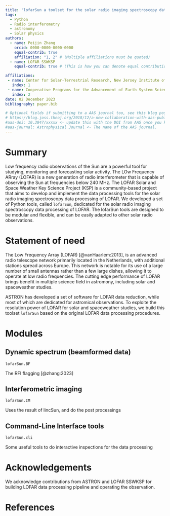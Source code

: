 ```yaml
---
title: 'lofarSun a toolset for the solar radio imaging spectroscopy data processing of LOFAR'
tags:
  - Python
  - Radio interferometry
  - astronomy
  - Solar physics
authors:
  - name: Peijin Zhang
    orcid: 0000-0000-0000-0000
    equal-contrib: true
    affiliation: "1, 2" # (Multiple affiliations must be quoted)
  - name: LOFAR SSWKSP
    equal-contrib: true # (This is how you can denote equal contributions between multiple authors)

affiliations:
 - name: Center for Solar-Terrestrial Research, New Jersey Institute of Technology, Newark, NJ, USA
   index: 1
 - name: Cooperative Programs for the Advancement of Earth System Science, University Corporation for Atmospheric Research, Boulder, CO, USA
   index: 2
date: 02 December 2023
bibliography: paper.bib

# Optional fields if submitting to a AAS journal too, see this blog post:
# https://blog.joss.theoj.org/2018/12/a-new-collaboration-with-aas-publishing
#aas-doi: 10.3847/xxxxx <- update this with the DOI from AAS once you know it.
#aas-journal: Astrophysical Journal <- The name of the AAS journal.
---
```


# Summary

Low frequency radio observations of the Sun are a powerful tool for studying, monitoring and forecasting solar activity. The LOw Frequency ARray (LOFAR) is a new generation of radio interferometer that is capable of observing the Sun at frequencies below 240 MHz. The LOFAR Solar and Space Weather Key Science Project (KSP) is a community-based project that aims to develop and implement the data processing tools for the solar radio imaging spectroscopy data processing of LOFAR. 
We developed a set of Python tools, called `lofarSun`, dedicated for the solar radio imaging spectroscopy data processing of LOFAR. The lofarSun tools are designed to be modular and flexible, and can be easily adapted to other solar radio observations.

# Statement of need

The Low Frequency Array (LOFAR) [@vanHaarlem:2013], is an advanced radio telescope network primarily located in the Netherlands, with additional stations spread across Europe. 
This network is notable for its use of a large number of small antennas rather than a few large dishes, allowing it to operate at low radio frequencies. 
The cutting edge performance of LOFAR brings benefit in multiple science field in astromony, including solar and spaceweather studies.


ASTRON has developed a set of software for LOFAR data reduction, while most of which are dedicated for astromical observations.
To exploite the resolution power of LOFAR for solar and spaceweather studies, we build this toolset `lofarSun` based on the original LOFAR data processing procedures.

# Modules

## Dynamic spectrum (beamformed data)

`lofarSun.BF` 

The RFI flagging [@zhang:2023]

## Interferometric imaging

`lofarSun.IM`

Uses the result of lincSun, and do the post processings

## Command-Line Interface tools

`lofarSun.cli`

Some useful tools to do interactive inspections for the data processing


# Acknowledgements

We acknowledge contributions from ASTRON and LOFAR SSWKSP for building LOFAR data processing pipeline and operating the observation.

# References
